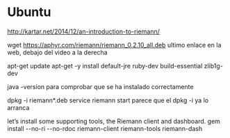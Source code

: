 # Ubuntu
http://kartar.net/2014/12/an-introduction-to-riemann/

wget https://aphyr.com/riemann/riemann_0.2.10_all.deb
  ultimo enlace en la web, debajo del video a la derecha

apt-get update
apt-get -y install default-jre ruby-dev build-essential zlib1g-dev

java -version
  para comprobar que se ha instalado correctamente

dpkg -i riemann*.deb
service riemann start
  parece que el dpkg -i ya lo arranca

let’s install some supporting tools, the Riemann client and dashboard.
gem install --no-ri --no-rdoc riemann-client riemann-tools riemann-dash
